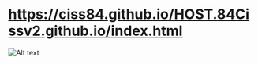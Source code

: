 # https://ciss84.github.io/HOST.84Cissv2.github.io/index.html

![Alt text](https://github.com/ciss84/HOSTciss84v6.github.io/blob/master/Capture.PNG?raw=true "Title")


